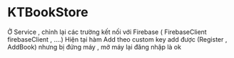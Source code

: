 # KTBookStore
Ở Service , chỉnh lại các trường kết nối với Firebase ( FirebaseClient firebaseClient , ....)
Hiện tại hàm Add theo custom key add được  (Register , AddBook) nhưng bị đứng máy , mở máy lại đăng nhập là ok
